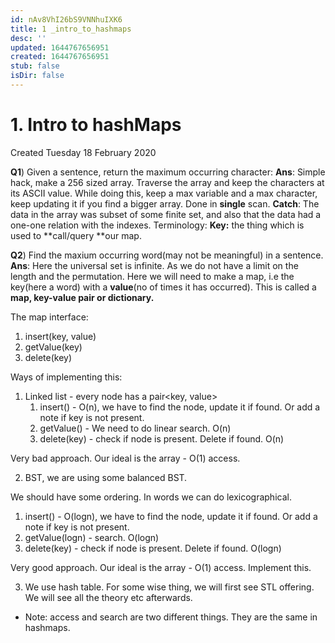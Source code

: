 ```yaml
---
id: nAv8VhI26bS9VNNhuIXK6
title: 1 _intro_to_hashmaps
desc: ''
updated: 1644767656951
created: 1644767656951
stub: false
isDir: false
---
```

# 1. Intro to hashMaps
Created Tuesday 18 February 2020

**Q1**) Given a sentence, return the maximum occurring character:
**Ans**: Simple hack, make a 256 sized array. Traverse the array and keep the characters at its ASCII value. While doing this, keep a max variable and a max character, keep updating it if you find a bigger array. Done in **single** scan.
**Catch**: The data in the array was subset of some finite set, and also that the data had a one-one relation with the indexes.
Terminology: 
**Key:** the thing which is used to **call/query **our map.

**Q2**) Find the maxium occurring word(may not be meaningful) in a sentence.
**Ans**: Here the universal set is infinite. As we do not have a limit on the length and the permutation.
Here we will need to make a map, i.e the key(here a word) with a **value**(no of times it has occurred).
This is called a **map, key-value pair or dictionary.**

The map interface:

1. insert(key, value)
2. getValue(key)
3. delete(key)


Ways of implementing this:

1. Linked list - every node has a pair<key, value>
	1. insert() - O(n), we have to find the node, update it if found. Or add a note if key is not present.
	2. getValue() - We need to do linear search. O(n)
	3. delete(key) - check if node is present. Delete if found. O(n)

Very bad approach. Our ideal is the array - O(1) access.

2. BST, we are using some balanced BST.

We should have some ordering. In words we can do lexicographical.

1. insert() - O(logn), we have to find the node, update it if found. Or add a note if key is not present.
2. getValue(logn) - search. O(logn)
3. delete(key) - check if node is present. Delete if found. O(logn)

Very good approach. Our ideal is the array - O(1) access.
Implement this.

3. We use hash table. For some wise thing, we will first see STL offering. We will see all the theory etc afterwards.




* Note: access and search are two different things. They are the same in hashmaps.



